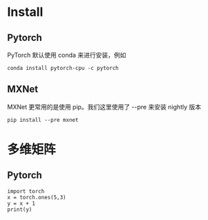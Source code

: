 # Install
## Pytorch
PyTorch 默认使用 conda 来进行安装，例如

```conda install pytorch-cpu -c pytorch```
## MXNet
MXNet 更常用的是使用 pip。我们这里使用了 --pre 来安装 nightly 版本

```pip install --pre mxnet```
# 多维矩阵
## Pytorch
```
import torch
x = torch.ones(5,3)
y = x + 1
print(y)
```













